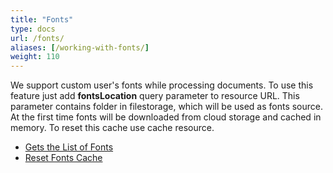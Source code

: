 ```yaml
---
title: "Fonts"
type: docs
url: /fonts/
aliases: [/working-with-fonts/]
weight: 110
---
```


We support custom user's fonts while processing documents. To use this feature just add **fontsLocation** query parameter to resource URL. This parameter contains folder in filestorage, which will be used as fonts source. At the first time fonts will be downloaded from cloud storage and cached in memory. To reset this cache use cache resource.

- [Gets the List of Fonts](/gets-the-list-of-fonts/)
- [Reset Fonts Cache](/reset-fonts-cache/)
